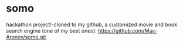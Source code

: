 # somo
hackathon project!-cloned to my github, a customized movie and book search engine (one of my best ones):
https://github.com/May-Aronov/somo.git 
